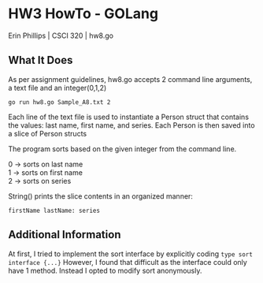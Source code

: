 # HW3 HowTo - GOLang
Erin Phillips | CSCI 320 | hw8.go

## What It Does
As per assignment guidelines, hw8.go accepts 2 command line arguments, a text file and an integer(0,1,2)

    go run hw8.go Sample_A8.txt 2

Each line of the text file is used to instantiate a Person struct that contains the values: last name, first name, and series. Each Person is then saved into a slice of Person structs 

The program sorts based on the given integer from the command line. 

0 -> sorts on last name\
1 -> sorts on first name\
2 -> sorts on series

String() prints the slice contents in an organized manner:

    firstName lastName: series

## Additional Information
At first, I tried to implement the sort interface by explicitly coding `type sort interface {...}` However, I found that difficult as the interface could only have 1 method. Instead I opted to modify sort anonymously. 
